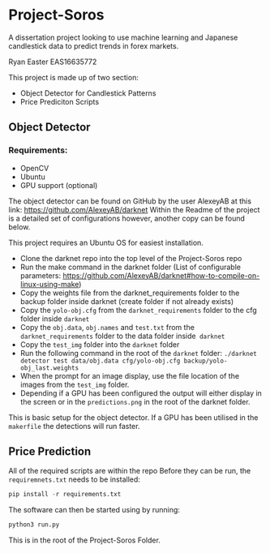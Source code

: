 # Project-Soros
 
 A dissertation project looking to use machine learning and Japanese candlestick data to predict trends in forex markets.

 Ryan Easter EAS16635772

 This project is made up of two section:

 - Object Detector for Candlestick Patterns
 - Price Prediciton Scripts

## Object Detector

### Requirements:
- OpenCV
- Ubuntu
- GPU support (optional)

The object detector can be found on GitHub by the user AlexeyAB at this link: https://github.com/AlexeyAB/darknet
Within the Readme of the project is a detailed set of configurations however, another copy can be found below.

This project requires an Ubuntu OS for easiest installation.

- Clone the darknet repo into the top level of the Project-Soros repo
- Run the make command in the darknet folder (List of configurable parameters: https://github.com/AlexeyAB/darknet#how-to-compile-on-linux-using-make)
- Copy the weights file from the darknet_requirements folder to the backup folder inside darknet (create folder if not already exists)
- Copy the `yolo-obj.cfg` from the `darknet_requirements` folder to the cfg folder inside `darknet`
- Copy the `obj.data`, `obj.names` and `test.txt` from the `darknet_requirements` folder to the data folder inside` darknet`
- Copy the `test_img` folder into the `darknet` folder
- Run the following command in the root of the `darknet` folder: `./darknet detector test data/obj.data cfg/yolo-obj.cfg backup/yolo-obj_last.weights`
- When the prompt for an image display, use the file location of the images from the `test_img` folder.
- Depending if a GPU has been configured the output will either display in the screen or in the `predictions.png` in the root of the darknet folder.

This is basic setup for the object detector. If a GPU has been utilised in the `makerfile` the detections will run faster.

## Price Prediction

All of the required scripts are within the repo
Before they can be run, the `requiremnets.txt` needs to be installed:
```python  
pip install -r requirements.txt
```
The software can then be started using by running:
``` python
python3 run.py
```
This is in the root of the Project-Soros Folder.